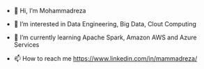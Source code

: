 - 👋 Hi, I’m Mohammadreza
- 👀 I’m interested in Data Engineering, Big Data, Clout Computing 
- 🌱 I’m currently learning Apache Spark, Amazon AWS and Azure Services

- 📫 How to reach me https://www.linkedin.com/in/mammadreza/

<!---
TheMammadreza/TheMammadreza is a ✨ special ✨ repository because its `README.md` (this file) appears on your GitHub profile.
You can click the Preview link to take a look at your changes.
--->
